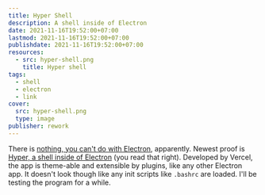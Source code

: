 ```yaml
---
title: Hyper Shell
description: A shell inside of Electron
date: 2021-11-16T19:52:00+07:00
lastmod: 2021-11-16T19:52:00+07:00
publishdate: 2021-11-16T19:52:00+07:00
resources:
  - src: hyper-shell.png
    title: Hyper shell
tags:
  - shell
  - electron
  - link
cover:
  src: hyper-shell.png
  type: image
publisher: rework
---
```


There is [nothing, you can't do with Electron](https://github.com/sindresorhus/awesome-electron), apparently. Newest proof is [Hyper, a shell inside of Electron](https://hyper.is/) (you read that right). Developed by Vercel, the app is theme-able and extensible by plugins, like any other Electron app. It doesn't look though like any init scripts like `.bashrc` are loaded. I'll be testing the program for a while.
